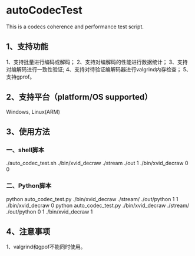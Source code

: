 # autoCodecTest
This is a codecs coherence and performance test script. 

## 1、支持功能

1、支持批量进行编码或解码；
2、支持对编解码的性能进行数据统计；
3、支持对编解码进行一致性验证;
4、支持对待验证编解码器进行valgrind内存检查；
5、支持gprof。 

## 2、支持平台（platform/OS supported）
Windows, Linux(ARM)

## 3、使用方法

### 一、shell脚本
./auto_codec_test.sh ./bin/xvid_decraw ./stream  ./out 1 ./bin/xvid_decraw  0 0


### 二、Python脚本
python auto_codec_test.py  ./bin/xvid_decraw  ./stream/ ./out/python  1 1 ./bin/xvid_decraw  0
python auto_codec_test.py  ./bin/xvid_decraw  ./stream/ ./out/python  0 1 ./bin/xvid_decraw  1

## 4、注意事项

1、valgrind和gpof不能同时使用。

